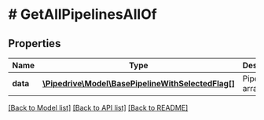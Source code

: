 # # GetAllPipelinesAllOf

## Properties

Name | Type | Description | Notes
------------ | ------------- | ------------- | -------------
**data** | [**\Pipedrive\Model\BasePipelineWithSelectedFlag[]**](BasePipelineWithSelectedFlag.md) | Pipelines array | [optional]

[[Back to Model list]](../../README.md#models) [[Back to API list]](../../README.md#endpoints) [[Back to README]](../../README.md)
